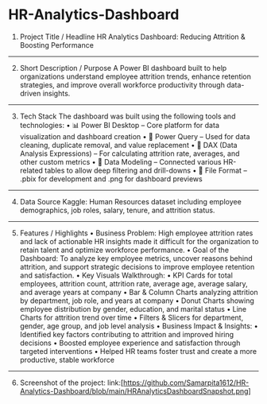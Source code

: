 # HR-Analytics-Dashboard
1. Project Title / Headline
HR Analytics Dashboard: Reducing Attrition & Boosting Performance
________________________________________
2. Short Description / Purpose
A Power BI dashboard built to help organizations understand employee attrition trends, enhance retention strategies, and improve overall workforce productivity through data-driven insights.
________________________________________
3. Tech Stack
The dashboard was built using the following tools and technologies:
• 📊 Power BI Desktop – Core platform for data visualization and dashboard creation
• 📂 Power Query – Used for data cleaning, duplicate removal, and value replacement
• 🧠 DAX (Data Analysis Expressions) – For calculating attrition rate, averages, and other custom metrics
• 🧩 Data Modeling – Connected various HR-related tables to allow deep filtering and drill-downs
• 📁 File Format – .pbix for development and .png for dashboard previews
________________________________________
4. Data Source
Kaggle: Human Resources dataset including employee demographics, job roles, salary, tenure, and attrition status.
________________________________________
5. Features / Highlights
•	Business Problem: High employee attrition rates and lack of actionable HR insights made it difficult for the organization to retain talent and optimize workforce performance.
•	Goal of the Dashboard: To analyze key employee metrics, uncover reasons behind attrition, and support strategic decisions to improve employee retention and satisfaction.
•	Key Visuals Walkthrough:
• KPI Cards for total employees, attrition count, attrition rate, average age, average salary, and average years at company
• Bar & Column Charts analyzing attrition by department, job role, and years at company
• Donut Charts showing employee distribution by gender, education, and marital status
• Line Charts for attrition trend over time
• Filters & Slicers for department, gender, age group, and job level analysis
•	Business Impact & Insights:
• Identified key factors contributing to attrition and improved hiring decisions
• Boosted employee experience and satisfaction through targeted interventions
• Helped HR teams foster trust and create a more productive, stable workforce
________________________________________
6. Screenshot of the project: link:[https://github.com/Samarpita1612/HR-Analytics-Dashboard/blob/main/HRAnalyticsDashboardSnapshot.png]

